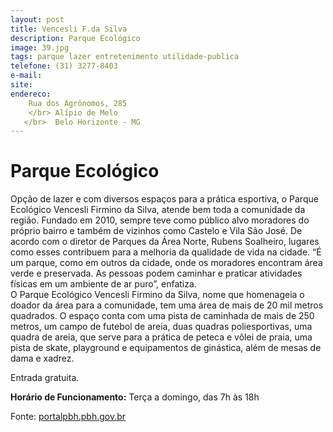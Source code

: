 ```yaml
---
layout: post
title: Vencesli F.da Silva
description: Parque Ecológico
image: 39.jpg
tags: parque lazer entretenimento utilidade-publica
telefone: (31) 3277-8403
e-mail:   
site: 
endereco: 
    Rua dos Agrônomos, 285 
    </br> Alípio de Melo
   </br>  Belo Horizonte - MG
---
```


# Parque Ecológico 

Opção de lazer e com diversos espaços para a prática esportiva, o Parque Ecológico Vencesli Firmino da Silva, 
atende bem toda a comunidade da região. 
Fundado em 2010, sempre teve como público alvo moradores do próprio bairro e também de vizinhos como Castelo e Vila São José.
De acordo com o diretor de Parques da Área Norte, Rubens Soalheiro, lugares como esses contribuem para a melhoria da qualidade 
de vida na cidade. “É um parque, como em outros da cidade, onde os moradores encontram área verde e preservada. 
As pessoas podem caminhar e praticar atividades físicas em um ambiente de ar puro”, enfatiza.   
O Parque Ecológico Vencesli Firmino da Silva, nome que homenageia o doador da área para a comunidade, 
tem uma área de mais de 20 mil metros quadrados. O espaço conta com uma pista de caminhada de mais de 250 metros, 
um campo de futebol de areia, duas quadras poliesportivas, uma quadra de areia, que serve para a prática de peteca 
e vôlei de praia, uma pista de skate, playground e equipamentos de ginástica, além de mesas de dama e xadrez.  

Entrada gratuita.

**Horário de Funcionamento:**
Terça a domingo, das 7h às 18h  

Fonte: [portalpbh.pbh.gov.br](http://portalpbh.pbh.gov.br/pbh/ecp/noticia.do?evento=portlet&pAc=not&idConteudo=125581&pIdPlc=&app=salanoticias)  




